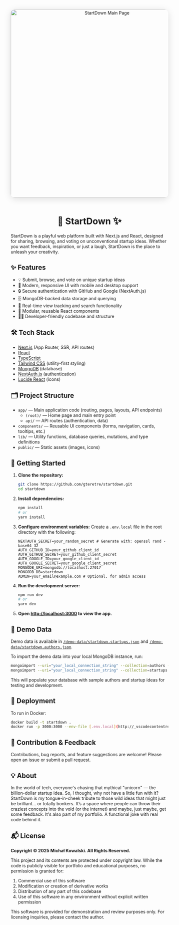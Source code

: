 <p align="center">
  <img src="/mainpage.jpeg" alt="StartDown Main Page" width="600" style="border-radius: 12px; box-shadow: 0 4px 24px #0002; margin-bottom: 1em;" />
</p>

<h1 align="center">🚀 StartDown <span style="font-size:1.2em;">✨</span></h1>

StartDown is a playful web platform built with Next.js and React, designed for sharing, browsing, and voting on unconventional startup ideas. Whether you want feedback, inspiration, or just a laugh, StartDown is the place to unleash your creativity.

## ✨ Features

- 💡 Submit, browse, and vote on unique startup ideas
- 📱 Modern, responsive UI with mobile and desktop support
- 🔒 Secure authentication with GitHub and Google (NextAuth.js)
- 🗄️ MongoDB-backed data storage and querying
- 👀 Real-time view tracking and search functionality
- 🧩 Modular, reusable React components
- 👨‍💻 Developer-friendly codebase and structure

## 🛠️ Tech Stack

- [Next.js](https://nextjs.org/) (App Router, SSR, API routes)
- [React](https://react.dev/)
- [TypeScript](https://www.typescriptlang.org/)
- [Tailwind CSS](https://tailwindcss.com/) (utility-first styling)
- [MongoDB](https://www.mongodb.com/) (database)
- [NextAuth.js](https://next-auth.js.org/) (authentication)
- [Lucide React](https://lucide.dev/) (icons)

## 🗂️ Project Structure

- `app/` — Main application code (routing, pages, layouts, API endpoints)
  - `(root)/` — Home page and main entry point
  - `api/` — API routes (authentication, data)
- `components/` — Reusable UI components (forms, navigation, cards, tooltips, etc.)
- `lib/` — Utility functions, database queries, mutations, and type definitions
- `public/` — Static assets (images, icons)

## 🚀 Getting Started

1. **Clone the repository:**
   ```bash
   git clone https://github.com/gteretre/startdown.git
   cd startdown
   ```
2. **Install dependencies:**
   ```bash
   npm install
   # or
   yarn install
   ```
3. **Configure environment variables:**
   Create a `.env.local` file in the root directory with the following:
   ```env
   NEXTAUTH_SECRET=your_random_secret # Generate with: openssl rand -base64 32
   AUTH_GITHUB_ID=your_github_client_id
   AUTH_GITHUB_SECRET=your_github_client_secret
   AUTH_GOOGLE_ID=your_google_client_id
   AUTH_GOOGLE_SECRET=your_google_client_secret
   MONGODB_URI=mongodb://localhost:27017
   MONGODB_DB=startdown
   ADMIN=your_email@example.com # Optional, for admin access
   ```
4. **Run the development server:**
   ```bash
   npm run dev
   # or
   yarn dev
   ```
5. **Open [http://localhost:3000](http://localhost:3000) to view the app.**

## 🧪 Demo Data

Demo data is available in [`/demo-data/startdown.startups.json`](./demo-data/startdown.startups.json) and [`/demo-data/startdown.authors.json`](./demo-data/startdown.authors.json).

To import the demo data into your local MongoDB instance, run:

```bash
mongoimport --uri="your_local_connection_string" --collection=authors --file=demo-data/startdown.authors.json --jsonArray
mongoimport --uri="your_local_connection_string" --collection=startups --file=demo-data/startdown.startups.json --jsonArray
```

This will populate your database with sample authors and startup ideas for testing and development.

## 🚢 Deployment

To run in Docker:

```bash
docker build -t startdown .
docker run -p 3000:3000 --env-file [.env.local](http://_vscodecontentref_/0) startdown
```

## 🤝 Contribution & Feedback

Contributions, bug reports, and feature suggestions are welcome! Please open an issue or submit a pull request.

## 💡 About

In the world of tech, everyone's chasing that mythical "unicorn" — the billion-dollar startup idea. So, I thought, why not have a little fun with it? StartDown is my tongue-in-cheek tribute to those wild ideas that might just be brilliant... or totally bonkers. It’s a space where people can throw their craziest concepts into the void (or the internet) and maybe, just maybe, get some feedback. It's also part of my portfolio. A functional joke with real code behind it.

## 📬 License

**Copyright © 2025 Michał Kowalski. All Rights Reserved.**

This project and its contents are protected under copyright law. While the code is publicly visible for portfolio and educational purposes, no permission is granted for:

1. Commercial use of this software
2. Modification or creation of derivative works
3. Distribution of any part of this codebase
4. Use of this software in any environment without explicit written permission

This software is provided for demonstration and review purposes only. For licensing inquiries, please contact the author.
